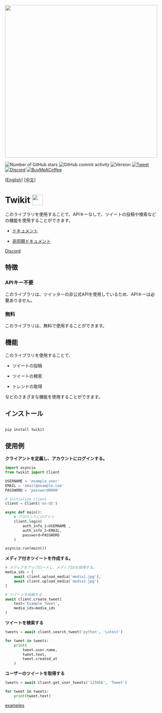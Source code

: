 <img src="https://i.imgur.com/iJe6rsZ.png"  width="500">



![Number of GitHub stars](https://img.shields.io/github/stars/d60/twikit)
![GitHub commit activity](https://img.shields.io/github/commit-activity/m/d60/twikit)
![Version](https://img.shields.io/pypi/v/twikit?label=PyPI)
[![Tweet](https://img.shields.io/twitter/url/http/shields.io.svg?style=social)](https://twitter.com/intent/tweet?text=Create%20your%20own%20Twitter%20bot%20for%20free%20with%20%22Twikit%22!%20%23python%20%23twitter%20%23twikit%20%23programming%20%23github%20%23bot&url=https%3A%2F%2Fgithub.com%2Fd60%2Ftwikit)
[![Discord](https://img.shields.io/badge/Discord-%235865F2.svg?style=for-the-badge&logo=discord&logoColor=white)](https://discord.gg/nCrByrr8cX)
[![BuyMeACoffee](https://img.shields.io/badge/-buy_me_a%C2%A0coffee-gray?logo=buy-me-a-coffee)](https://www.buymeacoffee.com/d60py)

[[English](https://github.com/d60/twikit/blob/main/README.md)]
[[中文](https://github.com/d60/twikit/blob/main/README-zh.md)]

# Twikit <img height="35"  src="https://i.imgur.com/9HSdIl4.png"  valign="bottom">

このライブラリを使用することで、APIキーなしで、ツイートの投稿や検索などの機能を使用することができます。

- [ドキュメント](https://twikit.readthedocs.io/en/latest/twikit.html)

- [非同期ドキュメント](https://twikit.readthedocs.io/en/latest/twikit.twikit_async.html)

[Discord](https://discord.gg/nCrByrr8cX)



## 特徴

### APIキー不要

このライブラリは、ツイッターの非公式APIを使用しているため、APIキーは必要ありません。

### 無料

このライブラリは、無料で使用することができます。


## 機能

このライブラリを使用することで、

-  ツイートの投稿

-  ツイートの検索

-  トレンドの取得

などのさまざまな機能を使用することができます。



## インストール

```bash

pip install twikit

```


## 使用例

**クライアントを定義し、アカウントにログインする。**

```python
import asyncio
from twikit import Client

USERNAME = 'example_user'
EMAIL = 'email@example.com'
PASSWORD = 'password0000'

# Initialize client
client = Client('en-US')

async def main():
    # アカウントにログイン
    client.login(
        auth_info_1=USERNAME ,
        auth_info_2=EMAIL,
        password=PASSWORD
    )

asyncio.run(main())
```

**メディア付きツイートを作成する。**

```python
# メディアをアップロードし、メディアIDを取得する。
media_ids = [
    await client.upload_media('media1.jpg'),
    await client.upload_media('media2.jpg')
]

# ツイートを投稿する
await client.create_tweet(
    text='Example Tweet',
    media_ids=media_ids
)

```

**ツイートを検索する**
```python
tweets = await client.search_tweet('python', 'Latest')

for tweet in tweets:
    print(
        tweet.user.name,
        tweet.text,
        tweet.created_at
    )
```

**ユーザーのツイートを取得する**
```python
tweets = await client.get_user_tweets('123456', 'Tweet')

for tweet in tweets:
    print(tweet.text)
```

[examples](https://github.com/d60/twikit/tree/main/examples)<br>
